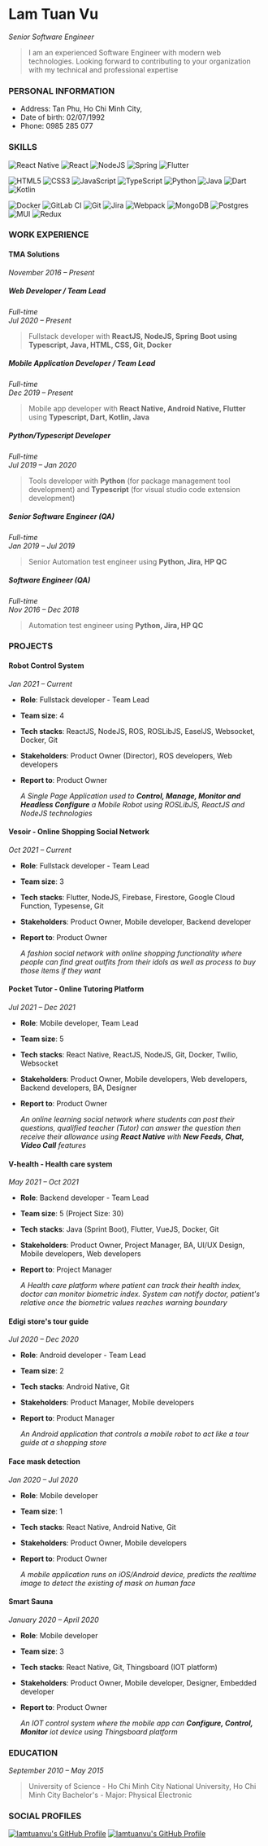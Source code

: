 # Lam Tuan Vu
*Senior Software Engineer*
>I am an experienced Software Engineer with modern web technologies. Looking forward to contributing to your organization
with my technical and professional expertise

### PERSONAL INFORMATION

* Address: Tan Phu, Ho Chi Minh City,
* Date of birth: 02/07/1992
* Phone: 0985 285 077

### SKILLS

![React Native](https://img.shields.io/badge/react_native-%2320232a.svg?style=for-the-badge&logo=react&logoColor=%2361DAFB)
![React](https://img.shields.io/badge/react-%2320232a.svg?style=for-the-badge&logo=react&logoColor=%2361DAFB)
![NodeJS](https://img.shields.io/badge/node.js-6DA55F?style=for-the-badge&logo=node.js&logoColor=white)
![Spring](https://img.shields.io/badge/spring-%236DB33F.svg?style=for-the-badge&logo=spring&logoColor=white)
![Flutter](https://img.shields.io/badge/Flutter-%2302569B.svg?style=for-the-badge&logo=Flutter&logoColor=white)

<!-- 
![Next JS](https://img.shields.io/badge/Next-black?style=for-the-badge&logo=next.js&logoColor=white)
![Flask](https://img.shields.io/badge/flask-%23000.svg?style=for-the-badge&logo=flask&logoColor=white)
-->

![HTML5](https://img.shields.io/badge/html5-%23E34F26.svg?style=for-the-badge&logo=html5&logoColor=white)
![CSS3](https://img.shields.io/badge/css3-%231572B6.svg?style=for-the-badge&logo=css3&logoColor=white)
![JavaScript](https://img.shields.io/badge/javascript-%23323330.svg?style=for-the-badge&logo=javascript&logoColor=%23F7DF1E)
![TypeScript](https://img.shields.io/badge/typescript-%23007ACC.svg?style=for-the-badge&logo=typescript&logoColor=white)
![Python](https://img.shields.io/badge/python-3670A0?style=for-the-badge&logo=python&logoColor=ffdd54)
![Java](https://img.shields.io/badge/java-%23ED8B00.svg?style=for-the-badge&logo=java&logoColor=white)
![Dart](https://img.shields.io/badge/dart-%230175C2.svg?style=for-the-badge&logo=dart&logoColor=white)
![Kotlin](https://img.shields.io/badge/kotlin-%230095D5.svg?style=for-the-badge&logo=kotlin&logoColor=white)

![Docker](https://img.shields.io/badge/docker-%230db7ed.svg?style=for-the-badge&logo=docker&logoColor=white)
![GitLab CI](https://img.shields.io/badge/GitLabCI-%23181717.svg?style=for-the-badge&logo=gitlab&logoColor=white)
![Git](https://img.shields.io/badge/git-%23F05033.svg?style=for-the-badge&logo=git&logoColor=white)
![Jira](https://img.shields.io/badge/jira-%230A0FFF.svg?style=for-the-badge&logo=jira&logoColor=white)
![Webpack](https://img.shields.io/badge/webpack-%238DD6F9.svg?style=for-the-badge&logo=webpack&logoColor=black)
![MongoDB](https://img.shields.io/badge/MongoDB-%234ea94b.svg?style=for-the-badge&logo=mongodb&logoColor=white)
![Postgres](https://img.shields.io/badge/postgres-%23316192.svg?style=for-the-badge&logo=postgresql&logoColor=white)
![MUI](https://img.shields.io/badge/MUI-%230081CB.svg?style=for-the-badge&logo=material-ui&logoColor=white)
![Redux](https://img.shields.io/badge/redux-%23593d88.svg?style=for-the-badge&logo=redux&logoColor=white)

### WORK EXPERIENCE

#### TMA Solutions

*November 2016 – Present*

##### Web Developer / Team Lead

*Full-time* <br />
*Jul 2020 – Present*
> Fullstack developer with **ReactJS, NodeJS, Spring Boot using Typescript, Java, HTML, CSS, Git, Docker**

##### Mobile Application Developer / Team Lead

*Full-time* <br />
*Dec 2019 – Present*
> Mobile app developer with **React Native, Android Native, Flutter** using **Typescript, Dart, Kotlin, Java**

##### Python/Typescript Developer

*Full-time* <br />
*Jul 2019 – Jan 2020*
> Tools developer with **Python** (for package management tool development) and **Typescript** (for visual studio code extension development)

##### Senior Software Engineer (QA)

*Full-time* <br />
*Jan 2019 – Jul 2019*
> Senior Automation test engineer using **Python, Jira, HP QC**

##### Software Engineer (QA)

*Full-time* <br />
*Nov 2016 – Dec 2018*
> Automation test engineer using **Python, Jira, HP QC**

### PROJECTS

#### Robot Control System

*Jan 2021 – Current*

- **Role**: Fullstack developer - Team Lead
- **Team size**: 4
- **Tech stacks**: ReactJS, NodeJS, ROS, ROSLibJS, EaselJS, Websocket, Docker, Git
- **Stakeholders**: Product Owner (Director), ROS developers, Web developers
- **Report to**: Product Owner

  *A Single Page Application used to **Control, Manage, Monitor and Headless Configure** a Mobile Robot using ROSLibJS,
  ReactJS and NodeJS technologies*

#### Vesoir - Online Shopping Social Network

*Oct 2021 – Current*

- **Role**: Fullstack developer - Team Lead
- **Team size**: 3
- **Tech stacks**: Flutter, NodeJS, Firebase, Firestore, Google Cloud Function, Typesense, Git
- **Stakeholders**: Product Owner, Mobile developer, Backend developer
- **Report to**: Product Owner

  *A fashion social network with online shopping functionality where people can find great outfits from their idols as
  well as process to buy those items if they want*

#### Pocket Tutor - Online Tutoring Platform

*Jul 2021 – Dec 2021*

- **Role**: Mobile developer, Team Lead
- **Team size**: 5
- **Tech stacks**: React Native, ReactJS, NodeJS, Git, Docker, Twilio, Websocket
- **Stakeholders**: Product Owner, Mobile developers, Web developers, Backend developers, BA, Designer
- **Report to**: Product Owner

  *An online learning social network where students can post their questions, qualified teacher (Tutor) can answer the
  question then receive their allowance using **React Native** with **New Feeds, Chat, Video Call** features*

#### V-health - Health care system

*May 2021 – Oct 2021*

- **Role**: Backend developer - Team Lead
- **Team size**: 5 (Project Size: 30)
- **Tech stacks**: Java (Sprint Boot), Flutter, VueJS, Docker, Git
- **Stakeholders**: Product Owner, Project Manager, BA, UI/UX Design, Mobile developers, Web developers
- **Report to**: Project Manager

  *A Health care platform where patient can track their health index, doctor can monitor biometric index. System can
  notify doctor, patient's relative once the biometric values reaches warning boundary*

#### Edigi store's tour guide

*Jul 2020 – Dec 2020*

- **Role**: Android developer - Team Lead
- **Team size**: 2
- **Tech stacks**: Android Native, Git
- **Stakeholders**: Product Manager, Mobile developers
- **Report to**: Product Manager

  *An Android application that controls a mobile robot to act like a tour guide at a shopping store*

#### Face mask detection

*Jan 2020 – Jul 2020*

- **Role**: Mobile developer
- **Team size**: 1
- **Tech stacks**: React Native, Android Native, Git
- **Stakeholders**: Product Owner, Mobile developers
- **Report to**: Product Owner

  *A mobile application runs on iOS/Android device, predicts the realtime image to detect the existing of mask on human
  face*

#### Smart Sauna

*January 2020 – April 2020*

- **Role**: Mobile developer
- **Team size**: 3
- **Tech stacks**: React Native, Git, Thingsboard (IOT platform)
- **Stakeholders**: Product Owner, Mobile developer, Designer, Embedded developer
- **Report to**: Product Owner

  *An IOT control system where the mobile app can **Configure, Control, Monitor** iot device using Thingsboard platform*

### EDUCATION

*September 2010 – May 2015*

  >University of Science - Ho Chi Minh City National University, Ho Chi Minh City Bachelor's
    - Major: Physical Electronic

### SOCIAL PROFILES

[![lamtuanvu's GitHub Profile](https://img.shields.io/badge/github-%23121011.svg?style=for-the-badge&logo=github&logoColor=white)](https://github.com/lamtuanvu)
[![lamtuanvu's GitHub Profile](https://img.shields.io/badge/LinkedIn-0077B5?style=for-the-badge&logo=linkedin&logoColor=white)](https://www.linkedin.com/in/lamtuanvu/)



<!--
**lamtuanvu/lamtuanvu** is a ✨ _special_ ✨ repository because its `README.md` (this file) appears on your GitHub profile.

Here are some ideas to get you started:

- 🔭 I’m currently working on ...
- 🌱 I’m currently learning ...
- 👯 I’m looking to collaborate on ...
- 🤔 I’m looking for help with ...
- 💬 Ask me about ...
- 📫 How to reach me: ...
- 😄 Pronouns: ...
- ⚡ Fun fact: ...
-->
